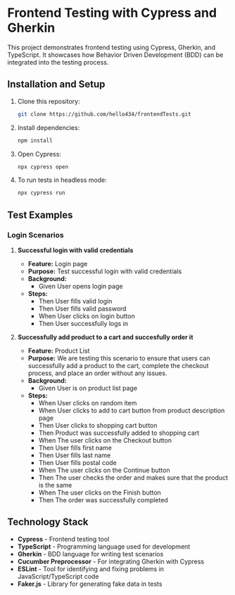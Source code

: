 # Frontend Testing with Cypress and Gherkin

This project demonstrates frontend testing using Cypress, Gherkin, and TypeScript. It showcases how Behavior Driven Development (BDD) can be integrated into the testing process.
## Installation and Setup

1. Clone this repository:
    ```bash
    git clone https://github.com/hello434/frontendTests.git
    ```
   
2. Install dependencies:
    ```bash
    npm install
    ```

3. Open Cypress:
    ```bash
    npx cypress open
    ```

4. To run tests in headless mode:
    ```bash
    npx cypress run
    ```
## Test Examples

### Login Scenarios

1. **Successful login with valid credentials**
   - **Feature:** Login page
   - **Purpose:** Test successful login with valid credentials
   - **Background:**
     - Given User opens login page
   - **Steps:**
     - Then User fills valid login
     - Then User fills valid password
     - When User clicks on login button
     - Then User successfully logs in

2. **Successfully add product to a cart and succesfully order it**
   - **Feature:** Product List
   - **Purpose:** We are testing this scenario to ensure that users can successfully add a product to the cart, complete the checkout process, and place an order without any issues.
   - **Background:**
     - Given User is on product list page
   - **Steps:**
     - When User clicks on random item
     - When User clicks to add to cart button from product description page
     - Then User clicks to shopping cart button
     - Then Product was successfully added to shopping cart
     - When The user clicks on the Checkout button
     - Then User fills first name
     - Then User fills last name
     - Then User fills postal code
     - When The user clicks on the Continue button
     - Then The user checks the order and makes sure that the product is the same
     - When The user clicks on the Finish button
     - Then The order was successfully completed

## Technology Stack

- **Cypress** - Frontend testing tool
- **TypeScript** - Programming language used for development
- **Gherkin** - BDD language for writing test scenarios
- **Cucumber Preprocessor** - For integrating Gherkin with Cypress
- **ESLint** - Tool for identifying and fixing problems in JavaScript/TypeScript code
- **Faker.js** - Library for generating fake data in tests
